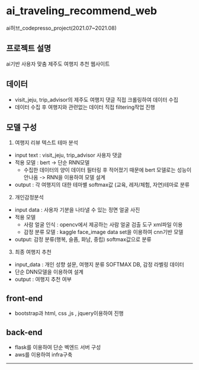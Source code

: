 # ai_traveling_recommend_web
ai허브_codepresso_project(2021.07~2021.08)
## 프로젝트 설명
ai기반 사용자 맞춤 제주도 여행지 추천 웹사이트
## 데이터
- visit_jeju, trip_advisor의 제주도 여행지 댓글 직접 크롤링하여 데이터 수집
- 데이터 수집 후 여행지와 관련없는 데이터 직접 filtering작업 진행

## 모델 구성
1. 여행지 리뷰 텍스트 테마 분석
 - input text : visit_jeju, trip_advisor 사용자 댓글
 - 적용 모델 : bert -> 단순 RNN모델 
    * 수집한 데이터의 양이 데이터 필터링 후 적어졌기 때문에 bert 모델로는 성능이 안나옴 -> RNN을 이용하여 모델 설계
 - output : 각 여행지의 대한 테마별 softmax값 (교육, 레저/체험, 자연)테마로 분류
 
2. 개인감정분석
  - input data : 사용자 기분을 나타낼 수 있는 정면 얼굴 사진
  - 적용 모델
    * 사람 얼굴 인식 : opencv에서 제공하는 사람 얼굴 검출 도구 xml파일 이용
    * 감정 분류 모델 : kaggle face_image data set을 이용하여 cnn기반 모델
  - output:  감정 분류(행복, 슬픔, 화남, 중립) softmax값으로 분류

3. 최종 여행지 추천
  - input_data : 개인 성향 설문, 여행지 분류 SOFTMAX DB, 감정 라벨링 데이터
  - 단순 DNN모델을 이용하여 설계
  - output : 여행지 추천 여부
  
## front-end
- bootstrap과 html, css ,js , jquery이용하여 진행
## back-end
- flask를 이용하여 단순 벡엔드 서버 구성
- aws를 이용하여 infra구축
---



